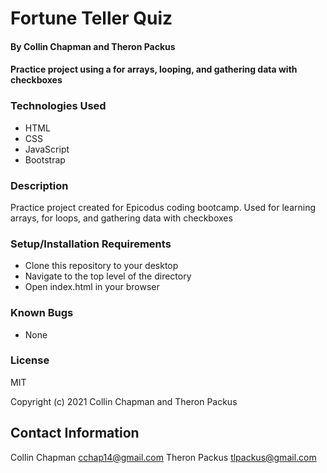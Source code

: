 # Fortune Teller Quiz
#### By Collin Chapman and Theron Packus
#### Practice project using a for arrays, looping, and gathering data with checkboxes

### Technologies Used

* HTML
* CSS
* JavaScript
* Bootstrap

### Description

Practice project created for Epicodus coding bootcamp. Used for learning arrays, for loops, and gathering data with checkboxes

###  Setup/Installation Requirements

* Clone this repository to your desktop
* Navigate to the top level of the directory
* Open index.html in your browser

### Known Bugs

* None

### License

MIT

Copyright (c) 2021 Collin Chapman and Theron Packus

##  Contact Information

Collin Chapman cchap14@gmail.com
Theron Packus tlpackus@gmail.com